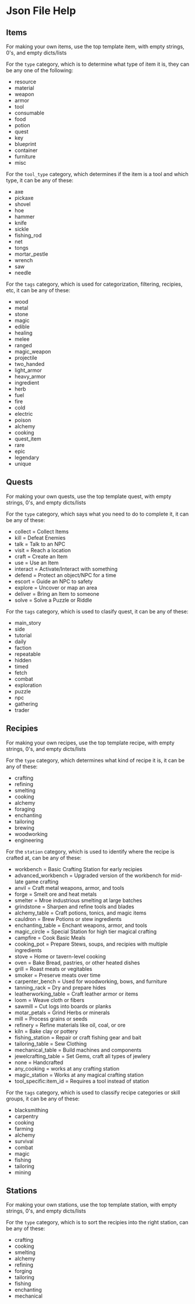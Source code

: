 # Json File Help

## Items

For making your own items, use the top template item, with empty strings, 0's, and empty dicts/lists

For the ```type``` category, which is to determine what type of item it is, they can be any one of the following:
- resource
- material
- weapon
- armor
- tool
- consumable
- food
- potion
- quest
- key
- blueprint
- container
- furniture
- misc

For the ```tool_type``` category, which determines if the item is a tool and which type, it can be any of these: 
- axe
- pickaxe
- shovel
- hoe
- hammer
- knife
- sickle
- fishing_rod
- net
- tongs
- mortar_pestle
- wrench
- saw
- needle

For the ```tags``` category, which is used for categorization, filtering, recipies, etc, it can be any of these:
- wood
- metal
- stone
- magic
- edible
- healing
- melee
- ranged
- magic_weapon
- projectile
- two_handed
- light_armor
- heavy_armor
- ingredient
- herb
- fuel
- fire
- cold
- electric
- poison
- alchemy
- cooking
- quest_item
- rare
- epic
- legendary
- unique

## Quests

For making your own quests, use the top template quest, with empty strings, 0's, and empty dicts/lists

For the ```type``` category, which says what you need to do to complete it, it can be any of these:
- collect       = Collect Items
- kill          = Defeat Enemies
- talk          = Talk to an NPC
- visit         = Reach a location
- craft         = Create an Item
- use           = Use an Item
- interact      = Activate/Interact with something
- defend        = Protect an object/NPC for a time
- escort        = Guide an NPC to safety
- explore       = Uncover or map an area
- deliver       = Bring an Item to someone
- solve         = Solve a Puzzle or Riddle

For the ```tags``` category, which is used to clasify quest, it can be any of these:
- main_story
- side
- tutorial
- daily
- faction
- repeatable
- hidden
- timed
- fetch
- combat
- exploration
- puzzle
- npc
- gathering
- trader

## Recipies

For making your own recipes, use the top template recipe, with empty strings, 0's, and empty dicts/lists

For the ```type``` category, which determines what kind of recipe it is, it can be any of these:
- crafting
- refining
- smelting
- cooking
- alchemy
- foraging
- enchanting
- tailoring
- brewing
- woodworking
- engineering

For the ```station``` category, which is used to identify where the recipe is crafted at, can be any of these:
- workbench             = Basic Crafting Station for early recipies
- advanced_workbench    = Upgraded version of the workbench for mid-late game crafting
- anvil                 = Craft metal weapons, armor, and tools
- forge                 = Smelt ore and heat metals
- smelter               = Mroe industrious smelting at large batches
- grindstone            = Sharpen and refine tools and blades
- alchemy_table         = Craft potions, tonics, and magic items
- cauldron              = Brew Potions or stew ingredients
- enchanting_table      = Enchant weapons, armor, and tools
- magic_circle          = Special Station for high tier magical crafting
- campfire              = Cook Basic Meals
- cooking_pot           = Prepare Stews, soups, and recipies with multiple ingredients
- stove                 = Home or tavern-level cooking
- oven                  = Bake Bread, pastries, or other heated dishes
- grill                 = Roast meats or vegitables
- smoker                = Preserve meats over time
- carpenter_bench       = Used for woodworking, bows, and furniture
- tanning_rack          = Dry and prepare hides
- leatherworking_table  = Craft leather armor or items
- loom                  = Weave cloth or fibers
- sawmill               = Cut logs into boards or planks
- motar_petals          = Grind Herbs or minerals
- mill                  = Process grains or seeds
- refinery              = Refine materials like oil, coal, or ore
- kiln                  = Bake clay or pottery
- fishing_station       = Repair or craft fishing gear and bait
- tailoring_table       = Sew Clothing
- mechanical_table      = Build machines and components
- jewelcrafting_table   = Set Gems, craft all types of jewlery
- none                  = Handcrafted
- any_cooking           = works at any crafting station
- magic_station         = Works at any magical crafting station
- tool_specific:item_id    = Requires a tool instead of station

For the ```tags``` category, which is used to classify recipe categories or skill groups, it can be any of these:
- blacksmithing
- carpentry
- cooking
- farming
- alchemy
- survival
- combat
- magic
- fishing
- tailoring
- mining

## Stations

For making your own stations, use the top template station, with empty strings, 0's, and empty dicts/lists

For the ```type``` category, which is to sort the recipies into the right station, can be any of these:
- crafting
- cooking
- smelting
- alchemy
- refining
- forging
- tailoring
- fishing
- enchanting
- mechanical